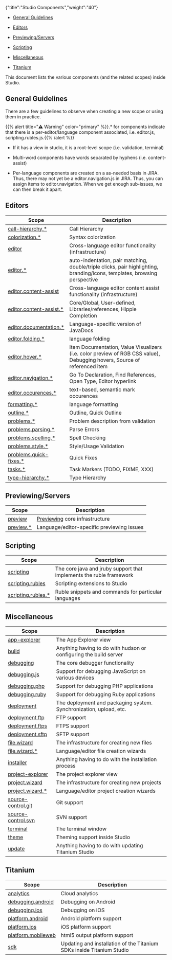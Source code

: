 {"title":"Studio Components","weight":"40"}

* [General Guidelines](#general-guidelines)

* [Editors](#editors)

* [Previewing/Servers](#previewing/servers)

* [Scripting](#scripting)

* [Miscellaneous](#miscellaneous)

* [Titanium](#titanium)

This document lists the various components (and the related scopes) inside Studio.

## General Guidelines

There are a few guidelines to observe when creating a new scope or using them in practice.

{{% alert title="⚠️ Warning" color="primary" %}}.\* for components indicate that there is a per-editor/language component associated, i.e. editor.js, scripting.rubles.js.{{% /alert %}}

* If it has a view in studio, it is a root-level scope (i.e. validation, terminal)

* Multi-word components have words separated by hyphens (i.e. content-assist)

* Per-language components are created on a as-needed basis in JIRA. Thus, there may not yet be a editor.navigation.js in JIRA. Thus, you can assign items to editor.navigation. When we get enough sub-issues, we can then break it apart.

## Editors

| Scope | Description |
| --- | --- |
| [call-hierarchy.\*](http://jira.appcelerator.org/secure/IssueNavigator!executeAdvanced.jspa?jqlQuery=component=) | Call Hierarchy |
| [colorization.\*](http://jira.appcelerator.org/secure/IssueNavigator!executeAdvanced.jspa?jqlQuery=component=) | Syntax colorization |
| [editor](http://jira.appcelerator.org/secure/IssueNavigator!executeAdvanced.jspa?jqlQuery=component=) | Cross-language editor functionality (infrastructure) |
| [editor.\*](http://jira.appcelerator.org/secure/IssueNavigator!executeAdvanced.jspa?jqlQuery=component=) | auto-indentation, pair matching, double/triple clicks, pair highlighting, branding/icons, templates, browsing perspective |
| [editor.content-assist](http://jira.appcelerator.org/secure/IssueNavigator!executeAdvanced.jspa?jqlQuery=component=) | Cross-language editor content assist functionality (infrastructure) |
| [editor.content-assist.\*](http://jira.appcelerator.org/secure/IssueNavigator!executeAdvanced.jspa?jqlQuery=component=) | Core/Global, User-defined, Libraries/references, Hippie Completion |
| [editor.documentation.\*](http://jira.appcelerator.org/secure/IssueNavigator!executeAdvanced.jspa?jqlQuery=component=) | Language-specific version of JavaDocs |
| [editor.folding.\*](http://jira.appcelerator.org/secure/IssueNavigator!executeAdvanced.jspa?jqlQuery=component=) | language folding |
| [editor.hover.\*](http://jira.appcelerator.org/secure/IssueNavigator!executeAdvanced.jspa?jqlQuery=component=) | Item Documentation, Value Visualizers (i.e. color preview of RGB CSS value), Debugging hovers, Source of referenced item |
| [editor.navigation.\*](http://jira.appcelerator.org/secure/IssueNavigator!executeAdvanced.jspa?jqlQuery=component=) | Go To Declaration, Find References, Open Type, Editor hyperlink |
| [editor.occurences.\*](http://jira.appcelerator.org/secure/IssueNavigator!executeAdvanced.jspa?jqlQuery=component=) | text-based, semantic mark occurences |
| [formatting.\*](http://jira.appcelerator.org/secure/IssueNavigator!executeAdvanced.jspa?jqlQuery=component=) | language formatting |
| [outline.\*](http://jira.appcelerator.org/secure/IssueNavigator!executeAdvanced.jspa?jqlQuery=component=) | Outline, Quick Outline |
| [problems.\*](http://jira.appcelerator.org/secure/IssueNavigator!executeAdvanced.jspa?jqlQuery=component=) | Problem description from validation |
| [problems.parsing.\*](http://jira.appcelerator.org/secure/IssueNavigator!executeAdvanced.jspa?jqlQuery=component=) | Parse Errors |
| [problems.spelling.\*](http://jira.appcelerator.org/secure/IssueNavigator!executeAdvanced.jspa?jqlQuery=component=) | Spell Checking |
| [problems.style.\*](http://jira.appcelerator.org/secure/IssueNavigator!executeAdvanced.jspa?jqlQuery=component=) | Style/Usage Validation |
| [problems.quick-fixes.\*](http://jira.appcelerator.org/secure/IssueNavigator!executeAdvanced.jspa?jqlQuery=component=) | Quick Fixes |
| [tasks.\*](http://jira.appcelerator.org/secure/IssueNavigator!executeAdvanced.jspa?jqlQuery=component=) | Task Markers (TODO, FIXME, XXX) |
| [type-hierarchy.\*](http://jira.appcelerator.org/secure/IssueNavigator!executeAdvanced.jspa?jqlQuery=component=) | Type Hierarchy |

## Previewing/Servers

| Scope | Description |
| --- | --- |
| [preview](http://jira.appcelerator.org/secure/IssueNavigator!executeAdvanced.jspa?jqlQuery=component=) | [Previewing](/docs/appc/Axway_Appcelerator_Studio/Axway_Appcelerator_Studio_Guide/Web_Development/Previewing/) core infrastructure |
| [preview.\*](http://jira.appcelerator.org/secure/IssueNavigator!executeAdvanced.jspa?jqlQuery=component=) | Language/editor-specific previewing issues |

## Scripting

| Scope | Description |
| --- | --- |
| [scripting](http://jira.appcelerator.org/secure/IssueNavigator!executeAdvanced.jspa?jqlQuery=component=) | The core java and jruby support that implements the ruble framework |
| [scripting.rubles](http://jira.appcelerator.org/secure/IssueNavigator!executeAdvanced.jspa?jqlQuery=component=) | Scripting extensions to Studio |
| [scripting.rubles.\*](http://jira.appcelerator.org/secure/IssueNavigator!executeAdvanced.jspa?jqlQuery=component=) | Ruble snippets and commands for particular languages |

## Miscellaneous

| Scope | Description |
| --- | --- |
| [app-explorer](http://jira.appcelerator.org/secure/IssueNavigator!executeAdvanced.jspa?jqlQuery=component=) | The App Explorer view |
| [build](http://jira.appcelerator.org/secure/IssueNavigator!executeAdvanced.jspa?jqlQuery=component=) | Anything having to do with hudson or configuring the build server |
| [debugging](http://jira.appcelerator.org/secure/IssueNavigator!executeAdvanced.jspa?jqlQuery=component=) | The core debugger functionality |
| [debugging.js](http://jira.appcelerator.org/secure/IssueNavigator!executeAdvanced.jspa?jqlQuery=component=) | Support for debugging JavaScript on various devices |
| [debugging.php](http://jira.appcelerator.org/secure/IssueNavigator!executeAdvanced.jspa?jqlQuery=component=) | Support for debugging PHP applications |
| [debugging.ruby](http://jira.appcelerator.org/secure/IssueNavigator!executeAdvanced.jspa?jqlQuery=component=) | Support for debugging Ruby applications |
| [deployment](http://jira.appcelerator.org/secure/IssueNavigator!executeAdvanced.jspa?jqlQuery=component=) | The deployment and packaging system. Synchronization, upload, etc. |
| [deployment.ftp](http://jira.appcelerator.org/secure/IssueNavigator!executeAdvanced.jspa?jqlQuery=component=) | FTP support |
| [deployment.ftps](http://jira.appcelerator.org/secure/IssueNavigator!executeAdvanced.jspa?jqlQuery=component=) | FTPS support |
| [deployment.sftp](http://jira.appcelerator.org/secure/IssueNavigator!executeAdvanced.jspa?jqlQuery=component=) | SFTP support |
| [file.wizard](http://jira.appcelerator.org/secure/IssueNavigator!executeAdvanced.jspa?jqlQuery=component=) | The infrastructure for creating new files |
| [file.wizard.\*](http://jira.appcelerator.org/secure/IssueNavigator!executeAdvanced.jspa?jqlQuery=component=) | Language/editor file creation wizards |
| [installer](http://jira.appcelerator.org/secure/IssueNavigator!executeAdvanced.jspa?jqlQuery=component=) | Anything having to do with the installation process |
| [project-explorer](http://jira.appcelerator.org/secure/IssueNavigator!executeAdvanced.jspa?jqlQuery=component=) | The project explorer view |
| [project.wizard](http://jira.appcelerator.org/secure/IssueNavigator!executeAdvanced.jspa?jqlQuery=component=) | The infrastructure for creating new projects |
| [project.wizard.\*](http://jira.appcelerator.org/secure/IssueNavigator!executeAdvanced.jspa?jqlQuery=component=) | Language/editor project creation wizards |
| [source-control.git](http://jira.appcelerator.org/secure/IssueNavigator!executeAdvanced.jspa?jqlQuery=component=) | Git support |
| [source-control.svn](http://jira.appcelerator.org/secure/IssueNavigator!executeAdvanced.jspa?jqlQuery=component=) | SVN support |
| [terminal](http://jira.appcelerator.org/secure/IssueNavigator!executeAdvanced.jspa?jqlQuery=component=) | The terminal window |
| [theme](http://jira.appcelerator.org/secure/IssueNavigator!executeAdvanced.jspa?jqlQuery=component=) | Theming support inside Studio |
| [update](http://jira.appcelerator.org/secure/IssueNavigator!executeAdvanced.jspa?jqlQuery=component=) | Anything having to do with updating Titanium Studio |

## Titanium

| Scope | Description |
| --- | --- |
| [analytics](http://jira.appcelerator.org/secure/IssueNavigator!executeAdvanced.jspa?jqlQuery=component=) | Cloud analytics |
| [debugging.android](http://jira.appcelerator.org/secure/IssueNavigator!executeAdvanced.jspa?jqlQuery=component=) | Debugging on Android |
| [debugging.ios](http://jira.appcelerator.org/secure/IssueNavigator!executeAdvanced.jspa?jqlQuery=component=) | Debugging on iOS |
| [platform.android](http://jira.appcelerator.org/secure/IssueNavigator!executeAdvanced.jspa?jqlQuery=component=) | Android platform support |
| [platform.ios](http://jira.appcelerator.org/secure/IssueNavigator!executeAdvanced.jspa?jqlQuery=component=) | iOS platform support |
| [platform.mobileweb](http://jira.appcelerator.org/secure/IssueNavigator!executeAdvanced.jspa?jqlQuery=component=) | html5 output platform support |
| [sdk](http://jira.appcelerator.org/secure/IssueNavigator!executeAdvanced.jspa?jqlQuery=component=) | Updating and installation of the Titanium SDKs inside Titanium Studio |
